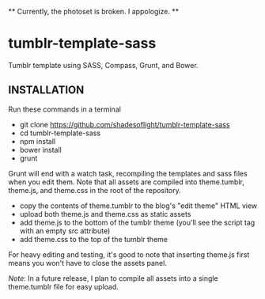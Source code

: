 ** Currently, the photoset is broken.  I appologize.  **

tumblr-template-sass
====================

Tumblr template using SASS, Compass, Grunt, and Bower.

## INSTALLATION
Run these commands in a terminal
 - git clone https://github.com/shadesoflight/tumblr-template-sass
 - cd tumblr-template-sass
 - npm install
 - bower install
 - grunt

Grunt will end with a watch task, recompiling the templates and sass files when you edit them.
Note that all assets are compiled into theme.tumblr, theme.js, and theme.css in the root of the repository.

 - copy the contents of theme.tumblr to the blog's "edit theme" HTML view
 - upload both theme.js and theme.css as static assets
 - add theme.js to the bottom of the tumblr theme (you'll see the script tag with an empty src attribute)
 - add theme.css to the top of the tumblr theme

For heavy editing and testing, it's good to note that inserting theme.js first means you won't have to close the assets panel.

*Note*:  In a future release, I plan to compile all assets into a single theme.tumblr file for easy upload.
